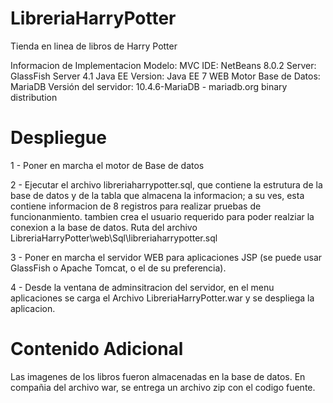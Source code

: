 # LibreriaHarryPotter
Tienda en linea de libros de Harry Potter

Informacion de Implementacion
Modelo: MVC
IDE: NetBeans 8.0.2
Server: GlassFish Server 4.1
Java EE Version: Java EE 7 WEB
Motor Base de Datos: MariaDB
Versión del servidor: 10.4.6-MariaDB - mariadb.org binary distribution

# Despliegue
1 - Poner en marcha el motor de Base de datos

2 - Ejecutar el archivo libreriaharrypotter.sql, que contiene la estrutura de la base de datos y de la tabla que almacena la informacion; a su ves, esta contiene informacion de 8 registros para realizar pruebas de funcionanmiento. tambien crea el usuario requerido para poder realziar la conexion a la base de datos. Ruta del archivo LibreriaHarryPotter\web\Sql\libreriaharrypotter.sql

3 - Poner en marcha el servidor WEB para aplicaciones JSP (se puede usar GlassFish o Apache Tomcat, o el de su preferencia).

4 - Desde la ventana de adminsitracion del servidor, en el menu aplicaciones se carga el Archivo LibreriaHarryPotter.war y se despliega la aplicacion.

# Contenido Adicional
Las imagenes de los libros fueron almacenadas en la base de datos.
En compañia del archivo war, se entrega un archivo zip con el codigo fuente.
